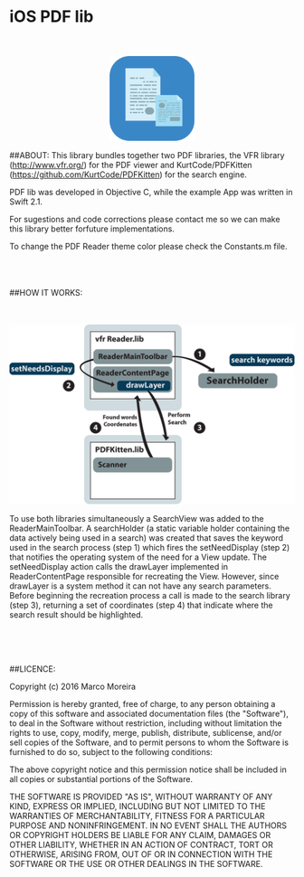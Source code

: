 
# iOS PDF lib
<p align="center">
  <br><br>
  <img src="https://raw.githubusercontent.com/marcomoreira92/iOS-PDF-lib/master/AppLogo.png" alt="iOS PDF lib" height="150" width="150">
</p>

##ABOUT:
This library bundles together two PDF libraries, the VFR library (http://www.vfr.org/) for the PDF viewer and KurtCode/PDFKitten (https://github.com/KurtCode/PDFKitten) for the search engine.

PDF lib was developed in Objective C, while the example App was written in Swift 2.1.

For sugestions and code corrections please contact me so we can make this library better forfuture implementations.

To change the PDF Reader theme color please check the Constants.m file.

<br>
<br>
<br>
##HOW IT WORKS:

<p align="center">
  <br><br>
  <img src="https://raw.githubusercontent.com/marcomoreira92/iOS-PDF-lib/master/HowItWorks.png" alt="iOS PDF lib" >
</p>

To use both libraries simultaneously a SearchView was added to the ReaderMainToolbar.
 A searchHolder (a static variable holder containing the data actively being used in a search) was created that saves the keyword used in the search process (step 1) which fires the setNeedDisplay (step 2) that notifies the operating system of the need for a View update. 
The setNeedDisplay action calls the drawLayer implemented in ReaderContentPage responsible for recreating the View. However, since drawLayer is a system method it can not have any search parameters. Before beginning the recreation process a call is made to the search library (step 3), returning a set of coordinates (step 4) that indicate where the search result should be highlighted.

<br>
<br>
<br>



##LICENCE:

Copyright (c) 2016 Marco Moreira

Permission is hereby granted, free of charge, to any person obtaining a copy of this software and associated documentation files (the "Software"), to deal in the Software without restriction, including without limitation the rights to use, copy, modify, merge, publish, distribute, sublicense, and/or sell copies of the Software, and to permit persons to whom the Software is furnished to do so, subject to the following conditions:

The above copyright notice and this permission notice shall be included in all copies or substantial portions of the Software.

THE SOFTWARE IS PROVIDED "AS IS", WITHOUT WARRANTY OF ANY KIND, EXPRESS OR IMPLIED, INCLUDING BUT NOT LIMITED TO THE WARRANTIES OF MERCHANTABILITY, FITNESS FOR A PARTICULAR PURPOSE AND NONINFRINGEMENT. 
IN NO EVENT SHALL THE AUTHORS OR COPYRIGHT HOLDERS BE LIABLE FOR ANY CLAIM, DAMAGES OR OTHER LIABILITY, WHETHER IN AN ACTION OF CONTRACT, TORT OR OTHERWISE, ARISING FROM, OUT OF OR IN CONNECTION WITH THE SOFTWARE OR THE USE OR OTHER DEALINGS IN THE SOFTWARE.
